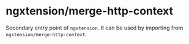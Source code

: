# ngxtension/merge-http-context

Secondary entry point of `ngxtension`. It can be used by importing from `ngxtension/merge-http-context`.
